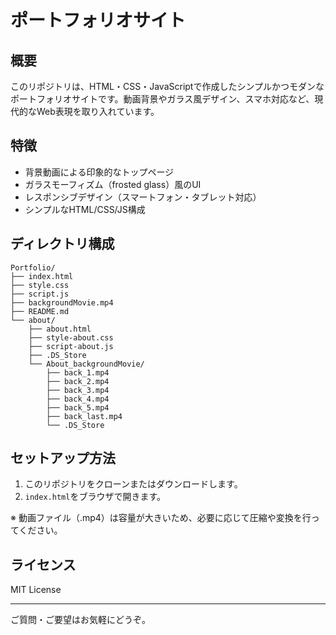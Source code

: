 # ポートフォリオサイト

## 概要
このリポジトリは、HTML・CSS・JavaScriptで作成したシンプルかつモダンなポートフォリオサイトです。動画背景やガラス風デザイン、スマホ対応など、現代的なWeb表現を取り入れています。

## 特徴
- 背景動画による印象的なトップページ
- ガラスモーフィズム（frosted glass）風のUI
- レスポンシブデザイン（スマートフォン・タブレット対応）
- シンプルなHTML/CSS/JS構成

## ディレクトリ構成
```
Portfolio/
├── index.html
├── style.css
├── script.js
├── backgroundMovie.mp4
├── README.md
└── about/
    ├── about.html
    ├── style-about.css
    ├── script-about.js
    ├── .DS_Store
    └── About_backgroundMovie/
        ├── back_1.mp4
        ├── back_2.mp4
        ├── back_3.mp4
        ├── back_4.mp4
        ├── back_5.mp4
        ├── back_last.mp4
        └── .DS_Store
```

## セットアップ方法
1. このリポジトリをクローンまたはダウンロードします。
2. `index.html`をブラウザで開きます。

※ 動画ファイル（.mp4）は容量が大きいため、必要に応じて圧縮や変換を行ってください。

## ライセンス
MIT License

---
ご質問・ご要望はお気軽にどうぞ。
